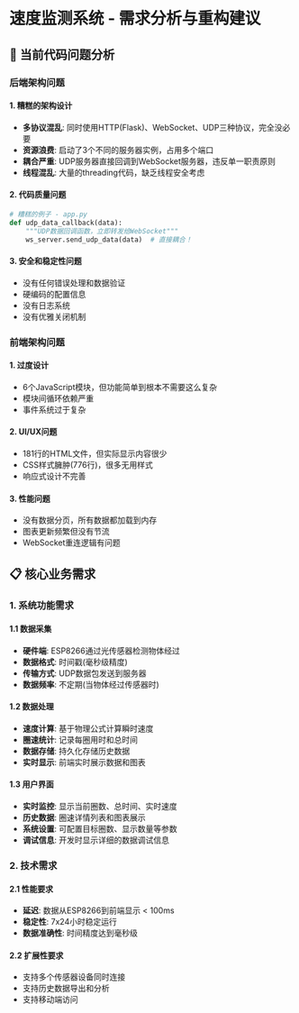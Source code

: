 # 速度监测系统 - 需求分析与重构建议

## 🤮 当前代码问题分析

### 后端架构问题

#### 1. **糟糕的架构设计**

- **多协议混乱**: 同时使用HTTP(Flask)、WebSocket、UDP三种协议，完全没必要
- **资源浪费**: 启动了3个不同的服务器实例，占用多个端口
- **耦合严重**: UDP服务器直接回调到WebSocket服务器，违反单一职责原则
- **线程混乱**: 大量的threading代码，缺乏线程安全考虑

#### 2. **代码质量问题**

```python
# 糟糕的例子 - app.py
def udp_data_callback(data):
    """UDP数据回调函数，立即转发给WebSocket"""
    ws_server.send_udp_data(data)  # 直接耦合！
```

#### 3. **安全和稳定性问题**

- 没有任何错误处理和数据验证
- 硬编码的配置信息
- 没有日志系统
- 没有优雅关闭机制

### 前端架构问题

#### 1. **过度设计**

- 6个JavaScript模块，但功能简单到根本不需要这么复杂
- 模块间循环依赖严重
- 事件系统过于复杂

#### 2. **UI/UX问题**

- 181行的HTML文件，但实际显示内容很少
- CSS样式臃肿(776行)，很多无用样式
- 响应式设计不完善

#### 3. **性能问题**

- 没有数据分页，所有数据都加载到内存
- 图表更新频繁但没有节流
- WebSocket重连逻辑有问题

## 📋 核心业务需求

### 1. 系统功能需求

#### 1.1 数据采集

- **硬件端**: ESP8266通过光传感器检测物体经过
- **数据格式**: 时间戳(毫秒级精度)
- **传输方式**: UDP数据包发送到服务器
- **数据频率**: 不定期(当物体经过传感器时)

#### 1.2 数据处理

- **速度计算**: 基于物理公式计算瞬时速度
- **圈速统计**: 记录每圈用时和总时间
- **数据存储**: 持久化存储历史数据
- **实时显示**: 前端实时展示数据和图表

#### 1.3 用户界面

- **实时监控**: 显示当前圈数、总时间、实时速度
- **历史数据**: 圈速详情列表和图表展示
- **系统设置**: 可配置目标圈数、显示数量等参数
- **调试信息**: 开发时显示详细的数据调试信息

### 2. 技术需求

#### 2.1 性能要求

- **延迟**: 数据从ESP8266到前端显示 < 100ms
- **稳定性**: 7x24小时稳定运行
- **数据准确性**: 时间精度达到毫秒级

#### 2.2 扩展性要求

- 支持多个传感器设备同时连接
- 支持历史数据导出和分析
- 支持移动端访问

